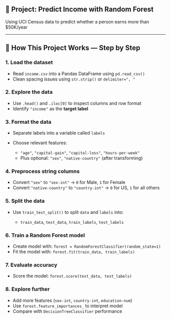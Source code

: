 

## 🧠 Project: Predict Income with Random Forest

Using UCI Census data to predict whether a person earns more than \$50K/year

---

## 📁 How This Project Works — Step by Step

### **1. Load the dataset**

* Read `income.csv` into a Pandas DataFrame using `pd.read_csv()`
* Clean spacing issues using `str.strip()` or `delimiter=", "`

### **2. Explore the data**

* Use `.head()` and `.iloc[0]` to inspect columns and row format
* Identify `"income"` as the **target label**

### **3. Format the data**

* Separate labels into a variable called `labels`
* Choose relevant features:

  * `"age"`, `"capital-gain"`, `"capital-loss"`, `"hours-per-week"`
  * Plus optional: `"sex"`, `"native-country"` (after transforming)

### **4. Preprocess string columns**

* Convert `"sex"` to `"sex-int"` → `0` for Male, `1` for Female
* Convert `"native-country"` to `"country-int"` → `0` for US, `1` for all others

### **5. Split the data**

* Use `train_test_split()` to split `data` and `labels` into:

  * `train_data`, `test_data`, `train_labels`, `test_labels`

### **6. Train a Random Forest model**

* Create model with:
  `forest = RandomForestClassifier(random_state=1)`
* Fit the model with:
  `forest.fit(train_data, train_labels)`

### **7. Evaluate accuracy**

* Score the model:
  `forest.score(test_data, test_labels)`

### **8. Explore further**

* Add more features (`sex-int`, `country-int`, `education-num`)
* Use `forest.feature_importances_` to interpret model
* Compare with `DecisionTreeClassifier` performance


